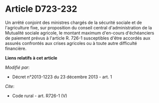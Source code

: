 # Article D723-232

Un arrêté conjoint des ministres chargés de la sécurité sociale et de l'agriculture fixe, sur proposition du conseil central
d'administration de la Mutualité sociale agricole, le montant maximum d'en-cours d'échéanciers de paiement prévus à l'article
R. 726-1 susceptibles d'être accordés aux assurés confrontés aux crises agricoles ou à toute autre difficulté financière.

**Liens relatifs à cet article**

_Modifié par_:

  - Décret n°2013-1223 du 23 décembre 2013 - art. 1

_Cite_:

  - Code rural - art. R726-1 (V)
